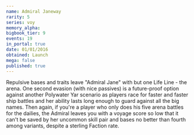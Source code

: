 ```yaml
---
name: Admiral Janeway
rarity: 5
series: voy
memory_alpha:
bigbook_tier: 9
events: 19
in_portal: true
date: 01/01/2016
obtained: Launch
mega: false
published: true
---
```


Repulsive bases and traits leave "Admiral Jane" with but one Life Line - the arena. One second evasion (with nice passives) is a future-proof option against another Polywater Yar scenario as players race for faster and faster ship battles and her ability lasts long enough to guard against all the big names. Then again, if you're a player who only does his five arena battles for the dailies, the Admiral leaves you with a voyage score so low that it can't be saved by her uncommon skill pair and bases no better than fourth among variants, despite a sterling Faction rate.
